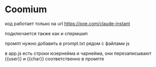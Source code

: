 # Coomium

код работает только на url https://poe.com/claude-instant

подключается также как и спермшип

промпт нужно добавить в prompt.txt рядом с файлами js

в app.js есть строки юзернейма и чарнейма, они перезаписывают {{user}} и {{char}} соответственно в промпте
